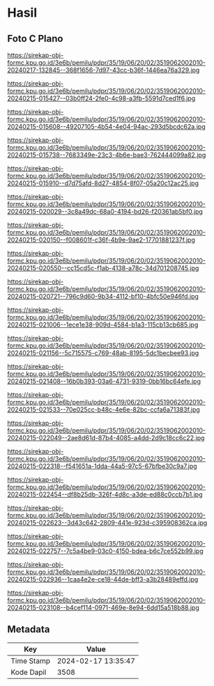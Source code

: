 # Hasil

## Foto C Plano

https://sirekap-obj-formc.kpu.go.id/3e6b/pemilu/pdpr/35/19/06/20/02/3519062002010-20240217-132845--368f1656-7d97-43cc-b36f-1446ea76a329.jpg

https://sirekap-obj-formc.kpu.go.id/3e6b/pemilu/pdpr/35/19/06/20/02/3519062002010-20240215-015427--03b0ff24-2fe0-4c98-a3fb-5591d7ced1f6.jpg

https://sirekap-obj-formc.kpu.go.id/3e6b/pemilu/pdpr/35/19/06/20/02/3519062002010-20240215-015608--49207105-4b54-4e04-94ac-293d5bcdc62a.jpg

https://sirekap-obj-formc.kpu.go.id/3e6b/pemilu/pdpr/35/19/06/20/02/3519062002010-20240215-015738--7683349e-23c3-4b6e-bae3-762444099a82.jpg

https://sirekap-obj-formc.kpu.go.id/3e6b/pemilu/pdpr/35/19/06/20/02/3519062002010-20240215-015910--d7d75afd-8d27-4854-8f07-05a20c12ac25.jpg

https://sirekap-obj-formc.kpu.go.id/3e6b/pemilu/pdpr/35/19/06/20/02/3519062002010-20240215-020029--3c8a49dc-68a0-4194-bd26-f20361ab5bf0.jpg

https://sirekap-obj-formc.kpu.go.id/3e6b/pemilu/pdpr/35/19/06/20/02/3519062002010-20240215-020150--f008601f-c36f-4b9e-9ae2-17701881237f.jpg

https://sirekap-obj-formc.kpu.go.id/3e6b/pemilu/pdpr/35/19/06/20/02/3519062002010-20240215-020550--cc15cd5c-f1ab-4138-a78c-34d701208745.jpg

https://sirekap-obj-formc.kpu.go.id/3e6b/pemilu/pdpr/35/19/06/20/02/3519062002010-20240215-020721--796c9d60-9b34-4112-bf10-4bfc50e946fd.jpg

https://sirekap-obj-formc.kpu.go.id/3e6b/pemilu/pdpr/35/19/06/20/02/3519062002010-20240215-021006--1ece1e38-909d-4584-b1a3-115cb13cb685.jpg

https://sirekap-obj-formc.kpu.go.id/3e6b/pemilu/pdpr/35/19/06/20/02/3519062002010-20240215-021156--5c715575-c769-48ab-8195-5dc1becbee93.jpg

https://sirekap-obj-formc.kpu.go.id/3e6b/pemilu/pdpr/35/19/06/20/02/3519062002010-20240215-021408--16b0b393-03a6-4731-9319-0bb16bc64efe.jpg

https://sirekap-obj-formc.kpu.go.id/3e6b/pemilu/pdpr/35/19/06/20/02/3519062002010-20240215-021533--70e025cc-b48c-4e6e-82bc-ccfa6a71383f.jpg

https://sirekap-obj-formc.kpu.go.id/3e6b/pemilu/pdpr/35/19/06/20/02/3519062002010-20240215-022049--2ae8d61d-87b4-4085-a4dd-2d9c18cc6c22.jpg

https://sirekap-obj-formc.kpu.go.id/3e6b/pemilu/pdpr/35/19/06/20/02/3519062002010-20240215-022318--f541651a-1dda-44a5-97c5-67bfbe30c9a7.jpg

https://sirekap-obj-formc.kpu.go.id/3e6b/pemilu/pdpr/35/19/06/20/02/3519062002010-20240215-022454--df8b25db-326f-4d8c-a3de-ed88c0ccb7b1.jpg

https://sirekap-obj-formc.kpu.go.id/3e6b/pemilu/pdpr/35/19/06/20/02/3519062002010-20240215-022623--3d43c642-2809-441e-923d-c395908362ca.jpg

https://sirekap-obj-formc.kpu.go.id/3e6b/pemilu/pdpr/35/19/06/20/02/3519062002010-20240215-022757--7c5a4be9-03c0-4150-bdea-b6c7ce552b99.jpg

https://sirekap-obj-formc.kpu.go.id/3e6b/pemilu/pdpr/35/19/06/20/02/3519062002010-20240215-022936--1caa4e2e-ce18-44de-bff3-a3b28489effd.jpg

https://sirekap-obj-formc.kpu.go.id/3e6b/pemilu/pdpr/35/19/06/20/02/3519062002010-20240215-023108--b4cef114-0971-469e-8e94-6dd15a518b88.jpg


## Metadata

| Key        | Value               |
| ---------- | ------------------- |
| Time Stamp | 2024-02-17 13:35:47 |
| Kode Dapil | 3508                |



